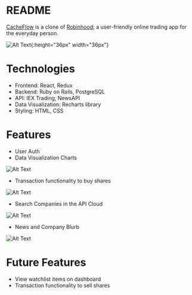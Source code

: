 # README

<a href="https://cache-flow.herokuapp.com/#/">CacheFlow</a> is a clone of <a href="https://robinhood.com/">Robinhood</a>; a user-friendly online trading app for the everyday person.

![Alt Text](https://media.giphy.com/media/YnkTiJZ5WUIULC3mP0/giphy.gif){:height="36px" width="36px"}

# Technologies
* Frontend: React, Redux
* Backend: Ruby on Rails, PostgreSQL
* API: IEX Trading, NewsAPI
* Data Visualization: Recharts library
* Styling: HTML, CSS

# Features
* User Auth
* Data Visualization Charts

![Alt Text](https://media.giphy.com/media/KxVsFA7EJnewOh6gUJ/giphy.gif)

* Transaction functionality to buy shares

![Alt Text](https://media.giphy.com/media/Xcw2Gl4aYkYFo20y7S/giphy.gif)

* Search Companies in the API Cloud

![Alt Text](https://media.giphy.com/media/htv9oOuhNjQFmZikjg/giphy.gif)

* News and Company Blurb

![Alt Text](https://imgur.com/Hb0VNer)


# Future Features
* View watchlist items on dashboard
* Transaction functionality to sell shares

